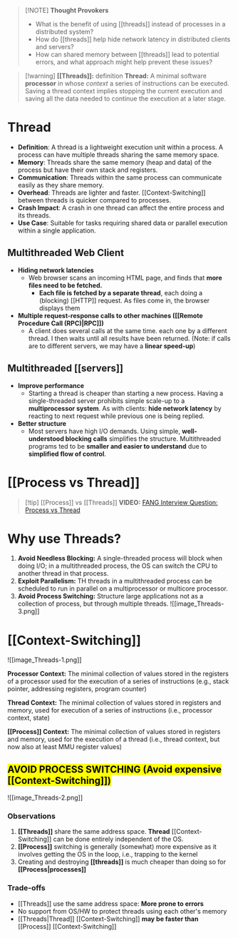 > [!NOTE] **Thought Provokers**
> - What is the benefit of using [[threads]] instead of processes in a distributed system?
> - How do [[threads]] help hide network latency in distributed clients and servers?
> - How can shared memory between [[threads]] lead to potential errors, and what approach might help prevent these issues?


> [!warning] **[[Threads]]:** definition
> **Thread:** A minimal software **processor** in whose *context* a series of instructions can be executed. Saving a thread context implies stopping the current execution and saving all the data needed to continue the execution at a later stage.

# **Thread**
- **Definition**: A thread is a lightweight execution unit within a process. A process can have multiple threads sharing the same memory space.
- **Memory**: Threads share the same memory (heap and data) of the process but have their own stack and registers.
- **Communication**: Threads within the same process can communicate easily as they share memory.
- **Overhead**: Threads are lighter and faster. [[Context-Switching]] between threads is quicker compared to processes.
- **Crash Impact**: A crash in one thread can affect the entire process and its threads.
- **Use Case**: Suitable for tasks requiring shared data or parallel execution within a single application.
## Multithreaded Web Client
- **Hiding network latencies**
	- Web browser scans an incoming HTML page, and finds that **more files need to be fetched.** 
		- **Each file is fetched by a separate thread**, each doing a (blocking) [[HTTP]] request. As files come in, the browser displays them
- **Multiple request-response calls to other machines ([[Remote Procedure Call (RPC)|RPC]])**
	- A client does several calls at the same time. each one by a different thread. I then waits until all results have been returned. (Note: if calls are to different servers, we may have a **linear speed-up**)
## Multithreaded [[servers]]
- **Improve performance**
	- Starting a thread is cheaper than starting a new process. Having a single-threaded server prohibits simple scale-up to a **multiprocessor system**. As with clients: **hide network latency** by reacting to next request while previous one is being replied.
- **Better structure**
	- Most servers have high I/O demands. Using simple, **well-understood blocking calls** simplifies the structure. Multithreaded programs ted to be **smaller and easier to understand** due to **simplified flow of control**.
# [[Process vs Thread]]
> [!tip] [[Process]] vs [[Threads]] **VIDEO:** [FANG Interview Question: Process vs Thread](https://www.youtube.com/watch?v=4rLW7zg21gI)
# Why use Threads?
1. **Avoid Needless Blocking:** A single-threaded process will block when doing I/O; in a multithreaded process, the OS can switch the CPU to another thread in that process.
2. **Exploit Parallelism:** TH threads in a multithreaded process can be scheduled to run in parallel on a multiprocessor or multicore processor.
3. **Avoid Process Switching:** Structure large applications not as a collection of process, but through multiple threads.
![[image_Threads-3.png]]
# [[Context-Switching]]
![[image_Threads-1.png]]

**Processor Context:** The minimal collection of values stored in the registers of a processor used for the execution of a series of instructions (e.g., stack pointer, addressing registers, program counter)

**Thread Context:** The minimal collection of values stored in registers and memory, used for execution of a series of instructions (i.e., processor context, state)

**[[Process]] Context:** The minimal collection of values stored in registers and memory, used for the execution of a thread (i.e., thread context, but now also at least MMU register values)

## <mark class="hltr-red">AVOID PROCESS SWITCHING (Avoid expensive [[Context-Switching]])</mark>
![[image_Threads-2.png]]
### Observations
1. **[[Threads]]** share the same address space. **Thread** [[Context-Switching]] can be done entirely independent of the OS.
2. **[[Process]]** switching is generally (somewhat) more expensive as it involves getting the OS  in the loop, i.e., trapping to the kernel
3. Creating and destroying **[[threads]]** is much cheaper than doing so for **[[Process|processes]]**
### Trade-offs
- [[Threads]] use the same address space: **More prone to errors**
- No support from OS/HW to protect threads using each other's memory
- [[Threads|Thread]] [[Context-Switching]] **may be faster than** [[Process]] [[Context-Switching]]
